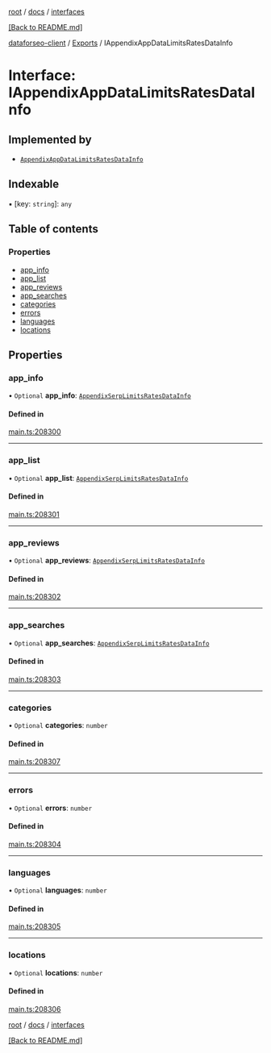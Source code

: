 [root](./../../ "root") / [docs](./../ "docs") / [interfaces](./ "interfaces")

[[Back to README.md]](./../../README.md "[Back to README.md]")

[dataforseo-client](../README.md) / [Exports](../modules.md) / IAppendixAppDataLimitsRatesDataInfo

# Interface: IAppendixAppDataLimitsRatesDataInfo

## Implemented by

- [`AppendixAppDataLimitsRatesDataInfo`](../classes/AppendixAppDataLimitsRatesDataInfo.md)

## Indexable

▪ [key: `string`]: `any`

## Table of contents

### Properties

- [app\_info](IAppendixAppDataLimitsRatesDataInfo.md#app_info)
- [app\_list](IAppendixAppDataLimitsRatesDataInfo.md#app_list)
- [app\_reviews](IAppendixAppDataLimitsRatesDataInfo.md#app_reviews)
- [app\_searches](IAppendixAppDataLimitsRatesDataInfo.md#app_searches)
- [categories](IAppendixAppDataLimitsRatesDataInfo.md#categories)
- [errors](IAppendixAppDataLimitsRatesDataInfo.md#errors)
- [languages](IAppendixAppDataLimitsRatesDataInfo.md#languages)
- [locations](IAppendixAppDataLimitsRatesDataInfo.md#locations)

## Properties

### app\_info

• `Optional` **app\_info**: [`AppendixSerpLimitsRatesDataInfo`](../classes/AppendixSerpLimitsRatesDataInfo.md)

#### Defined in

[main.ts:208300](https://github.com/dataforseo/TypeScriptClient/blob/7ca1aa4/main.ts#L208300)

___


### app\_list

• `Optional` **app\_list**: [`AppendixSerpLimitsRatesDataInfo`](../classes/AppendixSerpLimitsRatesDataInfo.md)

#### Defined in

[main.ts:208301](https://github.com/dataforseo/TypeScriptClient/blob/7ca1aa4/main.ts#L208301)

___


### app\_reviews

• `Optional` **app\_reviews**: [`AppendixSerpLimitsRatesDataInfo`](../classes/AppendixSerpLimitsRatesDataInfo.md)

#### Defined in

[main.ts:208302](https://github.com/dataforseo/TypeScriptClient/blob/7ca1aa4/main.ts#L208302)

___


### app\_searches

• `Optional` **app\_searches**: [`AppendixSerpLimitsRatesDataInfo`](../classes/AppendixSerpLimitsRatesDataInfo.md)

#### Defined in

[main.ts:208303](https://github.com/dataforseo/TypeScriptClient/blob/7ca1aa4/main.ts#L208303)

___


### categories

• `Optional` **categories**: `number`

#### Defined in

[main.ts:208307](https://github.com/dataforseo/TypeScriptClient/blob/7ca1aa4/main.ts#L208307)

___


### errors

• `Optional` **errors**: `number`

#### Defined in

[main.ts:208304](https://github.com/dataforseo/TypeScriptClient/blob/7ca1aa4/main.ts#L208304)

___


### languages

• `Optional` **languages**: `number`

#### Defined in

[main.ts:208305](https://github.com/dataforseo/TypeScriptClient/blob/7ca1aa4/main.ts#L208305)

___


### locations

• `Optional` **locations**: `number`

#### Defined in

[main.ts:208306](https://github.com/dataforseo/TypeScriptClient/blob/7ca1aa4/main.ts#L208306)

[root](./../../ "root") / [docs](./../ "docs") / [interfaces](./ "interfaces")

[[Back to README.md]](./../../README.md "[Back to README.md]")